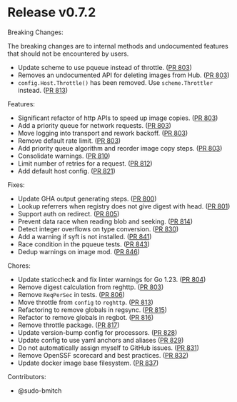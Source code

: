 # Release v0.7.2

Breaking Changes:

The breaking changes are to internal methods and undocumented features that should not be encountered by users.

- Update scheme to use pqueue instead of throttle. ([PR 803][pr-803])
- Removes an undocumented API for deleting images from Hub. ([PR 803][pr-803])
- `config.Host.Throttle()` has been removed. Use `scheme.Throttler` instead. ([PR 813][pr-813])

Features:

- Significant refactor of http APIs to speed up image copies. ([PR 803][pr-803])
- Add a priority queue for network requests. ([PR 803][pr-803])
- Move logging into transport and rework backoff. ([PR 803][pr-803])
- Remove default rate limit. ([PR 803][pr-803])
- Add priority queue algorithm and reorder image copy steps. ([PR 803][pr-803])
- Consolidate warnings. ([PR 810][pr-810])
- Limit number of retries for a request. ([PR 812][pr-812])
- Add default host config. ([PR 821][pr-821])

Fixes:

- Update GHA output generating steps. ([PR 800][pr-800])
- Lookup referrers when registry does not give digest with head. ([PR 801][pr-801])
- Support auth on redirect. ([PR 805][pr-805])
- Prevent data race when reading blob and seeking. ([PR 814][pr-814])
- Detect integer overflows on type conversion. ([PR 830][pr-830])
- Add a warning if syft is not installed. ([PR 841][pr-841])
- Race condition in the pqueue tests. ([PR 843][pr-843])
- Dedup warnings on image mod. ([PR 846][pr-846])

Chores:

- Update staticcheck and fix linter warnings for Go 1.23. ([PR 804][pr-804])
- Remove digest calculation from reghttp. ([PR 803][pr-803])
- Remove `ReqPerSec` in tests. ([PR 806][pr-806])
- Move throttle from `config` to `reghttp`. ([PR 813][pr-813])
- Refactoring to remove globals in regsync. ([PR 815][pr-815])
- Refactor to remove globals in regbot. ([PR 816][pr-816])
- Remove throttle package. ([PR 817][pr-817])
- Update version-bump config for processors. ([PR 828][pr-828])
- Update config to use yaml anchors and aliases ([PR 829][pr-829])
- Do not automatically assign myself to GitHub issues. ([PR 831][pr-831])
- Remove OpenSSF scorecard and best practices. ([PR 832][pr-832])
- Update docker image base filesystem. ([PR 837][pr-837])

Contributors:

- @sudo-bmitch

[pr-800]: https://github.com/regclient/regclient/pull/800
[pr-801]: https://github.com/regclient/regclient/pull/801
[pr-804]: https://github.com/regclient/regclient/pull/804
[pr-803]: https://github.com/regclient/regclient/pull/803
[pr-805]: https://github.com/regclient/regclient/pull/805
[pr-806]: https://github.com/regclient/regclient/pull/806
[pr-810]: https://github.com/regclient/regclient/pull/810
[pr-812]: https://github.com/regclient/regclient/pull/812
[pr-813]: https://github.com/regclient/regclient/pull/813
[pr-814]: https://github.com/regclient/regclient/pull/814
[pr-815]: https://github.com/regclient/regclient/pull/815
[pr-816]: https://github.com/regclient/regclient/pull/816
[pr-817]: https://github.com/regclient/regclient/pull/817
[pr-821]: https://github.com/regclient/regclient/pull/821
[pr-828]: https://github.com/regclient/regclient/pull/828
[pr-829]: https://github.com/regclient/regclient/pull/829
[pr-830]: https://github.com/regclient/regclient/pull/830
[pr-831]: https://github.com/regclient/regclient/pull/831
[pr-832]: https://github.com/regclient/regclient/pull/832
[pr-837]: https://github.com/regclient/regclient/pull/837
[pr-841]: https://github.com/regclient/regclient/pull/841
[pr-843]: https://github.com/regclient/regclient/pull/843
[pr-846]: https://github.com/regclient/regclient/pull/846
